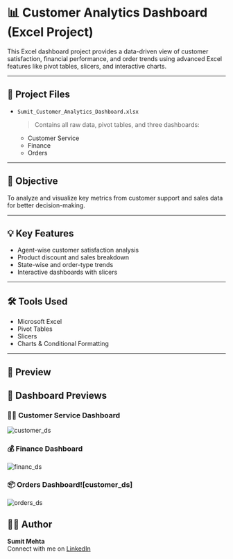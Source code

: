 # 📊 Customer Analytics Dashboard (Excel Project)

This Excel dashboard project provides a data-driven view of customer satisfaction, financial performance, and order trends using advanced Excel features like pivot tables, slicers, and interactive charts.

---

## 📁 Project Files

- `Sumit_Customer_Analytics_Dashboard.xlsx`  
  > Contains all raw data, pivot tables, and three dashboards:  
  - Customer Service  
  - Finance  
  - Orders

---

## 🎯 Objective

To analyze and visualize key metrics from customer support and sales data for better decision-making.

---

## 💡 Key Features

- Agent-wise customer satisfaction analysis  
- Product discount and sales breakdown  
- State-wise and order-type trends  
- Interactive dashboards with slicers

---

## 🛠️ Tools Used

- Microsoft Excel  
- Pivot Tables  
- Slicers  
- Charts & Conditional Formatting

---

## 📸 Preview
## 📸 Dashboard Previews

### 👨‍💼 Customer Service Dashboard
![customer_ds](https://github.com/user-attachments/assets/38f015e2-6ffb-4ae0-ad51-a900ed32af30)

### 💰 Finance Dashboard
![financ_ds](https://github.com/user-attachments/assets/0ce6902c-bb90-4e74-aa4a-f6f939231f02)

### 📦 Orders Dashboard![customer_ds]
![orders_ds](https://github.com/user-attachments/assets/93df855e-f26e-4bb7-a09f-a4357d06bcdc)


## 👨‍💻 Author

**Sumit Mehta**  
Connect with me on [LinkedIn](www.linkedin.com/in/sumit-mehta-644431297)  
